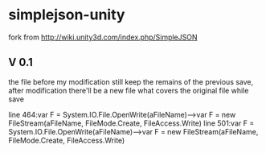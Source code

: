 # simplejson-unity
fork from http://wiki.unity3d.com/index.php/SimpleJSON
## V 0.1
the file before my modification still keep the remains of the previous save, after modification there'll be a new file what covers the original file while save

line 464:var F = System.IO.File.OpenWrite(aFileName)-->var F = new FileStream(aFileName, FileMode.Create, FileAccess.Write)
line 501:var F = System.IO.File.OpenWrite(aFileName)-->var F = new FileStream(aFileName, FileMode.Create, FileAccess.Write)
